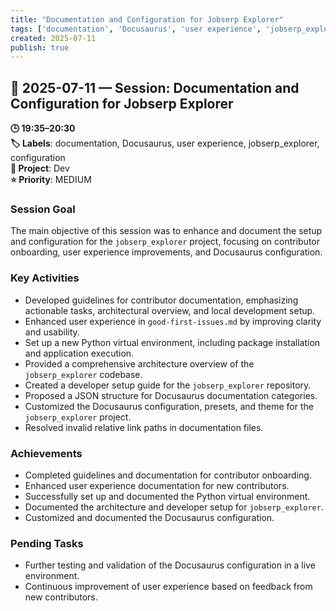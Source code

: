 ```yaml
---
title: "Documentation and Configuration for Jobserp Explorer"
tags: ['documentation', 'Docusaurus', 'user experience', 'jobserp_explorer', 'configuration']
created: 2025-07-11
publish: true
---
```


## 📅 2025-07-11 — Session: Documentation and Configuration for Jobserp Explorer

**🕒 19:35–20:30**  
**🏷️ Labels**: documentation, Docusaurus, user experience, jobserp_explorer, configuration  
**📂 Project**: Dev  
**⭐ Priority**: MEDIUM  


### Session Goal
The main objective of this session was to enhance and document the setup and configuration for the `jobserp_explorer` project, focusing on contributor onboarding, user experience improvements, and Docusaurus configuration.

### Key Activities
- Developed guidelines for contributor documentation, emphasizing actionable tasks, architectural overview, and local development setup.
- Enhanced user experience in `good-first-issues.md` by improving clarity and usability.
- Set up a new Python virtual environment, including package installation and application execution.
- Provided a comprehensive architecture overview of the `jobserp_explorer` codebase.
- Created a developer setup guide for the `jobserp_explorer` repository.
- Proposed a JSON structure for Docusaurus documentation categories.
- Customized the Docusaurus configuration, presets, and theme for the `jobserp_explorer` project.
- Resolved invalid relative link paths in documentation files.

### Achievements
- Completed guidelines and documentation for contributor onboarding.
- Enhanced user experience documentation for new contributors.
- Successfully set up and documented the Python virtual environment.
- Documented the architecture and developer setup for `jobserp_explorer`.
- Customized and documented the Docusaurus configuration.

### Pending Tasks
- Further testing and validation of the Docusaurus configuration in a live environment.
- Continuous improvement of user experience based on feedback from new contributors.
